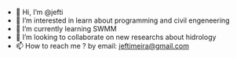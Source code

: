 - 👋 Hi, I’m @jefti
- 👀 I’m interested in learn about programming and civil engeneering
- 🌱 I’m currently learning SWMM
- 💞️ I’m looking to collaborate on new researchs about hidrology
- 📫 How to reach me ? by email: jeftimeira@gmail.com

<!---
jefti/jefti is a ✨ special ✨ repository because its `README.md` (this file) appears on your GitHub profile.
You can click the Preview link to take a look at your changes.
--->
